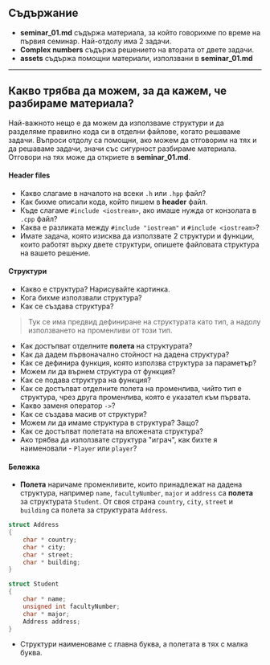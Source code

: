 ## Съдържание

* **seminar_01.md** съдържа материала, за който говорихме по време на първия семинар. Най-отдолу има 2 задачи.
* **Complex numbers** съдържа решението на втората от двете задачи.
* **assets** съдържа помощни материали, използвани в **seminar_01.md**

---
## Какво трябва да можем, за да кажем, че разбираме материала?
Най-важното нещо е да можем да използваме структури и да разделяме правилно кода си в отделни файлове, когато решаваме задачи.
Въпроси отдолу са помощни, ако можем да отговорим на тях и да решаваме задачи, значи със сигурност разбираме материала. Отговори на тях може да откриете в **seminar_01.md**.

#### Header files

 * Какво слагаме в началото на всеки `.h` или `.hpp` файл?
 * Как бихме описали кода, който пишем в **header** файл.
 * Къде слагаме `#include <iostream>`, ако имаше нужда от конзолата в `.cpp` файл?
 * Каква е разликата между `#include "iostream"` и `#include <iostream>`?
 * Имате задача, която изисква да използвате 2 структури и функции, които работят върху двете структури, опишете файловата структура на вашето решение.

#### Структури

 * Какво е структура? Нарисувайте картинка.
 * Кога бихме използвали структура?
 * Как се създава структура?
 > Тук се има предвид дефиниране на структурата като тип, а надолу използването на променливи от този тип.


 * Как достъпват отделните **полета** на структурата?
 * Как да дадем първоначално стойност на дадена структура?
 * Как се дефинира функция, която използва структура за параметър?
 * Можем ли да върнем структура от функция?
 * Как се подава структура на функция?
 * Как се достъпват отделните полета на променлива, чийто тип е структура, чрез друга променлива, която е указател към първата.
 * Какво заменя оператор `->`?
 * Как се създава масив от структури?
 * Можем ли да имаме структура в структура? Защо?
 * Как се достъпват полетата на вложената структура?
 * Ако трябва да използвате структура "играч", как бихте я наименовали - `Player` или `player`?

#### Бележка
 * **Полета** наричаме променливите, които принадлежат на дадена структура, например `name`, `facultyNumber`, `major` и `address` са             **полета** за структурата `Student`. От своя страна `country`, `city`, `street` и `building` са полета за структурата `Address`.

```c++
struct Address
{
    char * country;
    char * city;
    char * street;
    char * building;
}

struct Student
{
    char * name;
    unsigned int facultyNumber;
    char * major;
    Address address;
}
```

 * Структури наименоваме с главна буква, а полетата в тях с малка буква.
